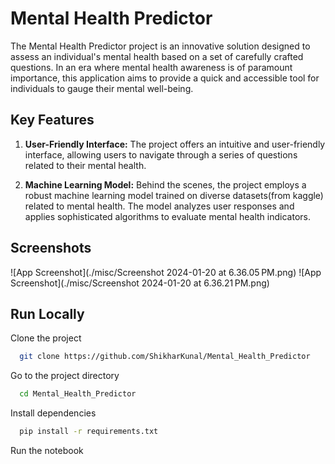 
# Mental Health Predictor

The Mental Health Predictor project is an innovative solution designed to assess an individual's mental health based on a set of carefully crafted questions. In an era where mental health awareness is of paramount importance, this application aims to provide a quick and accessible tool for individuals to gauge their mental well-being.

## Key Features

1. **User-Friendly Interface:** The project offers an intuitive and user-friendly interface, allowing users to navigate through a series of questions related to their mental health.

2. **Machine Learning Model:** Behind the scenes, the project employs a robust machine learning model trained on diverse datasets(from kaggle) related to mental health. The model analyzes user responses and applies sophisticated algorithms to evaluate mental health indicators.


## Screenshots

![App Screenshot](./misc/Screenshot 2024-01-20 at 6.36.05 PM.png)
![App Screenshot](./misc/Screenshot 2024-01-20 at 6.36.21 PM.png)



## Run Locally

Clone the project

```bash
  git clone https://github.com/ShikharKunal/Mental_Health_Predictor
```

Go to the project directory

```bash
  cd Mental_Health_Predictor
```

Install dependencies

```bash
  pip install -r requirements.txt
```

Run the notebook

